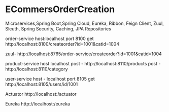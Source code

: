 # ECommersOrderCreation
Microservices,Spring Boot,Spring Cloud, Eureka, Ribbon, Feign Client, Zuul, Sleuth,  Spring Security, Caching, JPA Repositories


order-service
host:localhost
port 8100
get http://localhost:8100/createorder?id=1001&catid=1004


zuul- http://localhost:8765/order-service/createorder?id=1001&catid=1004



product-service
host localhost
post - http://localhost:8110/products
post - http://localhost:8110/category


user-service
host - localhost
port 8105
get http://localhost:8105/users/id/1001


Actuator
http://localhost:<port>/actuator

Eureka
http://localhost:<port>/eureka


